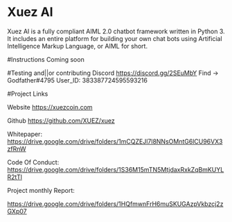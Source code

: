 # Xuez AI

Xuez AI is a fully compliant AIML 2.0 chatbot framework written in Python 3. It includes an entire platform for 
building your own chat bots using Artificial Intelligence Markup Language, or AIML for short. 

#Instructions
Coming soon

#Testing and||or contributing
 Discord	https://discord.gg/2SEuMbY 
 Find -> Godfather#4795 User_ID: 383387724595593216
 
 #Project Links
 
Website	https://xuezcoin.com

Github	https://github.com/XUEZ/xuez

Whitepaper: https://drive.google.com/drive/folders/1mCQZEJl7l8NNsOMntG6lCU96VX3zfRnW

Code Of Conduct: https://drive.google.com/drive/folders/1S36M15mTN5MtjdaxRxkZqBmKUYLR2tTl

Project monthly Report:

https://drive.google.com/drive/folders/1HQfmwnFrH6muSKUGAzpVkbzcj2zGXp07